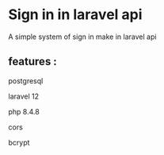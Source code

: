 # Sign in in laravel api

A simple system of sign in make in laravel api

## features :

postgresql

laravel 12

php 8.4.8

cors

bcrypt
